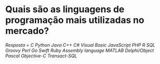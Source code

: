 # Quais são as linguagens de programação mais utilizadas no mercado?

*Resposta = 
C
Python
Java
C++
C#
Visual Basic
JavaScript
PHP
R
SQL
Groovy
Perl
Go
Swift
Ruby
Assembly language
MATLAB
Delphi/Object Pascal
Objective-C
Transact-SQL*
